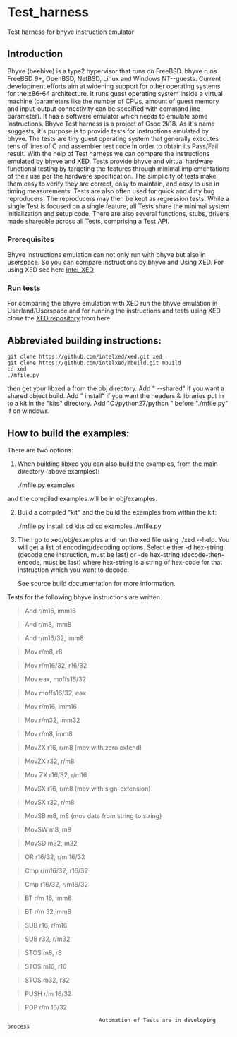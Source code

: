 # Test_harness
Test harness for bhyve instruction emulator

## Introduction

Bhyve (beehive) is a type2 hypervisor that runs on FreeBSD. bhyve runs FreeBSD 9+, OpenBSD, NetBSD, Linux and Windows NT--guests. Current development efforts aim at widening support for other operating systems for the x86-64 architecture.
It runs guest operating system inside a virtual machine (parameters like the number of CPUs, amount of guest memory and input-output connectivity can be specified with command line parameter).
It has a software emulator which needs to emulate some Instructions. Bhyve Test harness is a project of Gsoc 2k18. As it's name suggests, it's purpose is to provide tests for Instructions emulated by bhyve. The tests are tiny guest operating system 
that generally executes tens of lines of C and assembler test code in order to obtain its Pass/Fail result. With the help of Test harness we can compare the instructions emulated by bhyve and XED. Tests provide bhyve and virtual hardware functional testing by targeting the features through minimal implementations of their use per the hardware specification. The simplicity of tests make them easy to verify they are correct, easy to maintain, and easy to use in timing measurements. Tests are also often used for quick and dirty bug reproducers. The reproducers may then be kept as regression tests.
While a single Test is focused on a single feature, all Tests share the minimal system initialization and setup code. There are also several functions, stubs, drivers made shareable across all Tests, comprising a Test API.

### Prerequisites 

Bhyve Instructions emulation can not only run with bhyve but also in userspace. So you can compare instructions by bhyve and Using XED. For using XED see here [Intel_XED](https://intelxed.github.io) 

### Run tests

For comparing the bhyve emulation with XED run the bhyve emulation in Userland/Userspace and for running the instructions and tests using XED clone the [XED repository](https://github.com/intelxed/xed) from here.


## Abbreviated building instructions:

    git clone https://github.com/intelxed/xed.git xed
    git clone https://github.com/intelxed/mbuild.git mbuild
    cd xed
    ./mfile.py

then get your libxed.a from the obj directory.
Add " --shared" if you want a shared object build.
Add " install" if you want the headers & libraries put in to a kit in the "kits" directory.
Add "C:/python27/python " before "./mfile.py" if on windows.

## How to build the examples:

There are two options:

1) When building libxed you can also build the examples, from the main directory (above examples):

    ./mfile.py examples

and the compiled examples will be in obj/examples.
    
2) Build a compiled "kit" and the build the examples from within the kit:

    ./mfile.py install
    cd kits
    cd <whatever the kit is called>
    cd examples
    ./mfile.py
    
3. Then go to xed/obj/examples and run the xed file using ./xed --help. You will get a list of encoding/decoding options.
   Select either -d hex-string (decode one instruction, must be last) or -de hex-string (decode-then-encode, must be last)      where hex-string is a string of hex-code for that instruction which you want to decode.
   
   See source build documentation for more information.
   
   
Tests for the following bhyve instructions are written.
   
   
> And r/m16, imm16

> And r/m8, imm8

> And r/m16/32, imm8

> Mov r/m8, r8

> Mov r/m16/32, r16/32

> Mov eax, moffs16/32

> Mov moffs16/32, eax

> Mov r/m16, imm16

> Mov r/m32, imm32

> Mov r/m8, imm8 

> MovZX r16, r/m8 (mov with zero extend)

> MovZX r32, r/m8

> Mov ZX r16/32, r/m16

> MovSX r16, r/m8 (mov with sign-extension)

> MovSX r32, r/m8

> MovSB m8, m8 (mov data from string to string)

> MovSW m8, m8

> MovSD m32, m32

> OR r16/32, r/m 16/32

> Cmp r/m16/32, r16/32

> Cmp r16/32, r/m16/32

> BT r/m 16, imm8

> BT r/m 32,imm8

> SUB r16, r/m16

> SUB r32, r/m32

> STOS m8, r8

> STOS m16, r16

> STOS m32, r32

> PUSH r/m 16/32

> POP r/m 16/32
  
   
   
                                 Automation of Tests are in developing process



